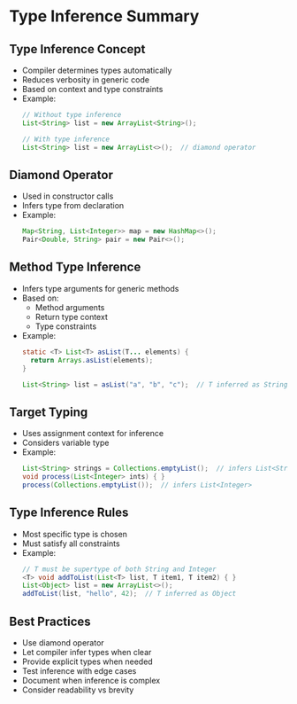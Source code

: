 # Type Inference Summary

## Type Inference Concept
- Compiler determines types automatically
- Reduces verbosity in generic code
- Based on context and type constraints
- Example:
  ```java
  // Without type inference
  List<String> list = new ArrayList<String>();
  
  // With type inference
  List<String> list = new ArrayList<>();  // diamond operator
  ```

## Diamond Operator
- Used in constructor calls
- Infers type from declaration
- Example:
  ```java
  Map<String, List<Integer>> map = new HashMap<>();
  Pair<Double, String> pair = new Pair<>();
  ```

## Method Type Inference
- Infers type arguments for generic methods
- Based on:
    - Method arguments
    - Return type context
    - Type constraints
- Example:
  ```java
  static <T> List<T> asList(T... elements) {
    return Arrays.asList(elements);
  }
  
  List<String> list = asList("a", "b", "c");  // T inferred as String
  ```

## Target Typing
- Uses assignment context for inference
- Considers variable type
- Example:
  ```java
  List<String> strings = Collections.emptyList();  // infers List<String>
  void process(List<Integer> ints) { }
  process(Collections.emptyList());  // infers List<Integer>
  ```

## Type Inference Rules
- Most specific type is chosen
- Must satisfy all constraints
- Example:
  ```java
  // T must be supertype of both String and Integer
  <T> void addToList(List<T> list, T item1, T item2) { }
  List<Object> list = new ArrayList<>();
  addToList(list, "hello", 42);  // T inferred as Object
  ```

## Best Practices
- Use diamond operator
- Let compiler infer types when clear
- Provide explicit types when needed
- Test inference with edge cases
- Document when inference is complex
- Consider readability vs brevity
